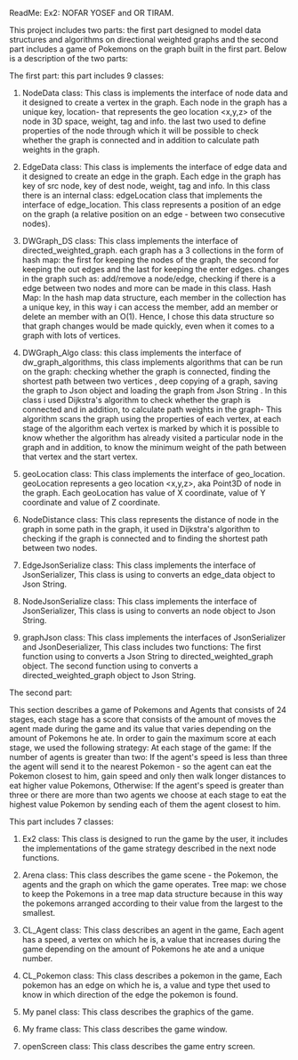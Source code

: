 ReadMe:
Ex2: NOFAR YOSEF and OR TIRAM.


This project includes two parts: 
 the first part designed to model data structures and algorithms on directional weighted graphs and the second part includes a game of Pokemons on the graph built in the first part.
Below is a description of the two parts:

The first part:
this part includes  9 classes:

1. NodeData class: This class is implements the interface of node data and it designed to create a vertex in the graph.
  Each node in the graph has a unique key, location- that represents the geo location <x,y,z>  of the node in 3D space, weight, tag and info.
the last two used to define properties of the node through which it will be possible to check whether the graph is connected and in addition to calculate path weights in the graph.

2. EdgeData class: This class is  implements the interface of edge data and it designed to create an edge in the graph.
Each edge in the graph has key of src node, key of dest node, weight, tag and info.
In this class there is an internal class:
 edgeLocation class that implements the interface of edge_location. 
 This class represents a position of an edge on the graph (a relative position on an edge - between two consecutive nodes).


3. DWGraph_DS class: This class implements the interface of directed_weighted_graph.
 each graph has a 3 collections in the form of hash map: the first for keeping the nodes of the graph, 
the second for keeping the out edges and the last for keeping the enter edges.
changes in the graph such as: add/remove a node/edge, checking if there is a edge between two nodes and more can be made in this class. 
Hash Map: In the hash map data structure, each member in the collection has a unique key, in this way i can access the member, add an member or delete an member with an O(1). 
Hence, I chose this data structure so that graph changes would be made quickly, even when it comes to a graph with lots of vertices. 
 

4. DWGraph_Algo class: this class implements the interface of dw_graph_algorithms,
 this class implements algorithms that can be run on the graph: checking whether the graph is connected, finding the shortest path between two vertices , deep copying of a graph, 
saving the graph to Json object and loading the graph from Json String .
In this class i used Dijkstra's algorithm to check whether the graph is connected and in addition, 
to calculate path weights in the graph- This algorithm scans the graph using the properties of each vertex, 
at each stage of the algorithm each vertex is marked by which it is possible to know whether the algorithm has already visited a particular node in the graph and in addition, 
to know the minimum weight of the path between that vertex and the start vertex.

5. geoLocation class:   This class implements the interface of geo_location.
  geoLocation represents a geo location <x,y,z>, aka Point3D of node in the graph.
  Each geoLocation has value of X coordinate, value of Y coordinate and value of Z coordinate.

6. NodeDistance class:   This class represents the distance of node in the graph in some path
 in the graph, it used in Dijkstra's algorithm to checking if the graph is connected and to finding the shortest path between two nodes.

7. EdgeJsonSerialize class: This class implements the interface of JsonSerializer, This class is using to converts an edge_data object to Json String.


8. NodeJsonSerialize class: This class implements the interface of JsonSerializer, This class is using to converts an node object to Json String.

9. graphJson class: This class implements the interfaces of JsonSerializer and JsonDeserializer, This class includes two functions:
The first function using to converts a Json String to directed_weighted_graph object.
 The second function using to converts a directed_weighted_graph object to Json String.

The second part:

This section describes a game of Pokemons and Agents that consists of 24 stages, each stage has a score that consists of the amount of moves the agent made during the game and 
its value that varies depending on the amount of Pokemons he ate.
In order to gain the maximum score at each stage, we used the following strategy:
At each stage of the game:
If the number of agents is greater than two:
 If the agent's speed is less than three the agent will send it to the nearest Pokemon - so the agent can eat the Pokemon closest to him, gain speed and only then walk longer distances to eat higher value Pokemons,
Otherwise: If the agent's speed is greater than three or there are more than two agents we choose at each stage to eat the highest value Pokemon by sending each of them the agent closest to him.

This part includes  7 classes:


1.  Ex2 class: This class is designed to run the game by the user, it includes the implementations of the game strategy described in the next node functions.

2.  Arena class: This class describes the game scene - the Pokemon, the agents and the graph on which the game operates.
Tree map: we chose to keep the Pokemons in a  tree map data structure because in this way the pokemons arranged according to their value from the largest to the smallest.

3.  CL_Agent class: This class describes an agent in the game,
Each agent has a speed, a vertex on which he is, a value that increases during the game depending on the amount of Pokemons he ate and a unique number.

4. CL_Pokemon class: This class describes a pokemon in the game,
Each pokemon has an edge on which he is, a value and type thet used to know in which direction of the edge the pokemon is found.

5.  My panel class: This class describes the graphics of the game.

6.  My frame class: This class describes the game window.

7. openScreen class: This class describes the game entry screen.







